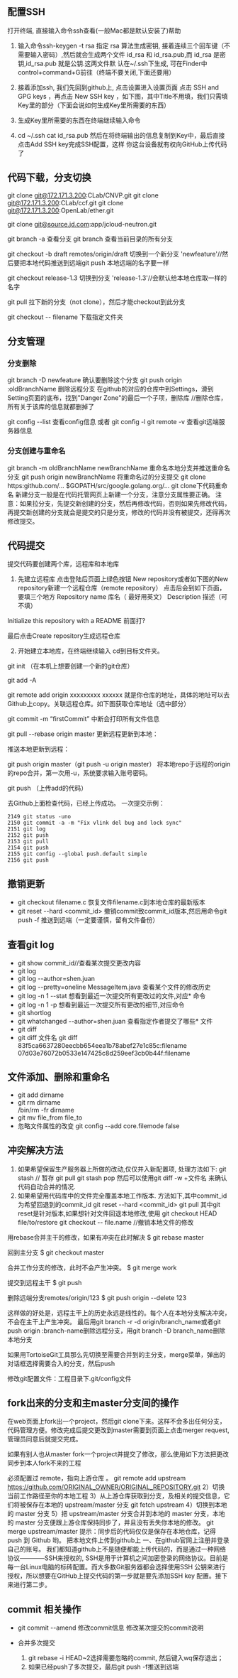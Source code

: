 ## 配置SSH
打开终端, 直接输入命令ssh查看(一般Mac都是默认安装了)帮助

1. 输入命令ssh-keygen -t rsa 指定 rsa 算法生成密钥, 接着连续三个回车键（不需要输入密码）,然后就会生成两个文件 id_rsa 和 id_rsa.pub,而 id_rsa 是密钥,id_rsa.pub 就是公钥.这两文件默 认在~/.ssh下生成, 可在Finder中control+command+G前往（终端不要关闭,下面还要用）

2. 接着添加ssh, 我们先回到github上, 点击设置进入设置页面 点击 SSH and GPG keys ，再点击 New SSH key ，如下图，其中Title不用填，我们只需填Key里的部分（下面会说如何生成Key里所需要的东西）

3. 生成Key里所需要的东西在终端继续输入命令

4. cd ~/.ssh
cat id_rsa.pub 然后在将终端输出的信息复制到Key中，最后直接点击Add SSH key完成SSH配置，这样 你这台设备就有权向GitHub上传代码了

## 代码下载，分支切换
git clone git@172.171.3.200:CLab/CNVP.git git clone git@172.171.3.200:CLab/ccf.git git clone git@172.171.3.200:OpenLab/ether.git

git clone git@source.jd.com:app/jcloud-neutron.git

git branch -a 查看分支 git branch 查看当前目录的所有分支

git checkout -b draft remotes/origin/draft 切换到一个新分支 'newfeature'//然后要把本地代码推送到远端git push 本地远端的名字要一样

git checkout release-1.3 切换到分支 'release-1.3'//会默认给本地仓库取一样的名字

git pull 拉下新的分支（not clone），然后才能checkout到此分支

git checkout -- filename 下载指定文件夹

## 分支管理
### 分支删除
git branch -D newfeature        确认要删除这个分支
git push origin :oldBranchName  删除远程分支
在github的对应的仓库中到Settings，滑到Setting页面的底布，找到"Danger Zone"的最后一个子项，删除库 //删除仓库，所有关于该库的信息就都删掉了

git config --list 查看config信息 或者 git config -l git remote -v 查看git远端服务器信息

### 分支创建与重命名
git branch -m oldBranchName newBranchName  重命名本地分支并推送重命名分支
git push origin newBranchName 将重命名过的分支提交
git clone https:github.com/... $GOPATH/src/google.golang.org/...  git clone下代码重命名
新建分支一般是在代码托管网页上新建一个分支，注意分支属性要正确。
注意：如果拉分支，先提交新创建的分支，然后再修改代码，否则如果先修改代码，再提交新创建的分支就会是提交的只是分支，修改的代码并没有被提交，还得再次修改提交。

## 代码提交
提交代码要创建两个库，远程库和本地库
1. 先建立远程库
点击登陆后页面上绿色按钮 New repository或者如下图的New repository新建一个远程仓库（remote repository） 点击后会到如下页面，要填三个地方 Repository name 库名（ 最好用英文）
Description 描述（可不填）

Initialize this repository with a README 前面打?

最后点击Create repository生成远程仓库

2. 开始建立本地库，在终端继续输入
cd到目标文件夹。

git init （在本机上想要创建一个新的git仓库）

git add -A

git remote add origin xxxxxxxxx xxxxxx 就是你仓库的地址，具体的地址可以去Github上copy。关联远程仓库。如下图获取仓库地址（选中部分）

git commit -m “firstCommit” 中断会打印所有文件信息

git pull --rebase origin master 更新远程更新到本地：

推送本地更新到远程：

git push origin master（git push -u origin master） 将本地repo于远程的origin的repo合并，第一次用-u，系统要求输入账号密码。

git push （上传add的代码）

去Github上面检查代码，已经上传成功。
一次提交示例：
```
2149 git status -uno
2150 git commit -a -m "Fix vlink del bug and lock sync"
2151 git log
2152 git push
2153 git pull
2154 git push
2155 git config --global push.default simple
2156 git push
```

## 撤销更新
* git checkout filename.c      恢复文件filename.c到本地仓库的最新版本
* git reset --hard <commit_id> 撤销commit致commit_id版本,然后用命令git push -f 推送到远端（一定要谨慎，留有文件备份）

## 查看git log
* git show commit_id//查看某次提交更改内容
* git log
* git log --author=shen.juan
*  git log --pretty=oneline MessageItem.java 查看某个文件的修改历史
* git log -n 1 --stat 想看到最近一次提交所有更改过的文件,对应* 命令
* git log -n 1 -p 想看到最近一次提交所有更改的细节,对应命令
* git shortlog
* git whatchanged --author=shen.juan 查看指定作者提交了哪些* 文件
* git diff
* git diff 文件名 git diff 83f5ca6637280eecbb654eea1b78abef27e1c85c:filename 07d03e76072b0533e147425c8d259eef3cb0b44f:filename

## 文件添加、删除和重命名
* git add dirname
* git rm dirname <br>
  /bin/rm -fr dirname
* git mv file_from file_to
* 忽略文件属性的改变
   git config --add core.filemode false 
  

## 冲突解决方法
1. 如果希望保留生产服务器上所做的改动,仅仅并入新配置项, 处理方法如下:
git stash // 暂存
git pull
git stash pop 然后可以使用git diff -w +文件名 来确认代码自动合并的情况.
2. 如果希望用代码库中的文件完全覆盖本地工作版本. 方法如下,其中commit_id为希望回退到的commit_id git reset --hard <commit_id> git pull 其中git reset是针对版本,如果想针对文件回退本地修改,使用 git checkout HEAD file/to/restore
git checkout -- file.name //撤销本地文件的修改

用rebase合并主干的修改，如果有冲突在此时解决 $ git rebase master

回到主分支 $ git checkout master

合并工作分支的修改，此时不会产生冲突。 $ git merge work

提交到远程主干 $ git push

删除远端分支remotes/origin/123 $ git push origin --delete 123

这样做的好处是，远程主干上的历史永远是线性的。每个人在本地分支解决冲突，不会在主干上产生冲突。 最后用git branch -r -d origin/branch_name或者git push origin :branch-name删除远程分支，用git branch -D branch_name删除本地分支

如果用TortoiseGit工具那么先切换至需要合并到的主分支，merge菜单，弹出的对话框选择需要合入的分支，然后push

修改git配置文件：工程目录下.git/config文件
## fork出来的分支和主master分支间的操作
在web页面上fork出一个project，然后git clone下来。这样不会多出任何分支，代码管理方便。修改完成后提交更改到master需要到页面上点击merger request, 管理员同意后就提交完成。

如果有别人也从master fork一个project并提交了修改，那么使用如下方法把更改同步到本人fork不来的工程

必须配置过 remote，指向上游仓库 。 git remote add upstream https://github.com/ORIGINAL_OWNER/ORIGINAL_REPOSITORY.git 2）切换当前工作路径至你的本地工程 3）从上游仓库获取到分支，及相关的提交信息，它们将被保存在本地的 upstream/master 分支 git fetch upstream 4）切换到本地的 master 分支 5）把 upstream/master 分支合并到本地的 master 分支，本地的 master 分支便跟上游仓库保持同步了，并且没有丢失你本地的修改。 git merge upstream/master 提示：同步后的代码仅仅是保存在本地仓库，记得 push 到 Github 哟。
把本地文件上传到github上 一、在github官网上注册并登录自己的账号。 我们都知道github上不是随便都能上传代码的，而是通过一种网络协议————SSH来授权的, SSH是用于计算机之间加密登录的网络协议。目前是每一台Linux电脑的标砖配置。而大多数Git服务器都会选择使用SSH 公钥来进行授权，所以想要在GitHub上提交代码的第一步就是要先添加SSH key 配置。接下来进行第二步。

## commit 相关操作
* git commit --amend 修改commit信息 修改某次提交的commit说明


* 合并多次提交
  1. git rebase -i HEAD~2选择需要忽略的commit, 然后键入wq保存退出；
  2. 如果已经push了多次提交，最后git push -f推送到远端


